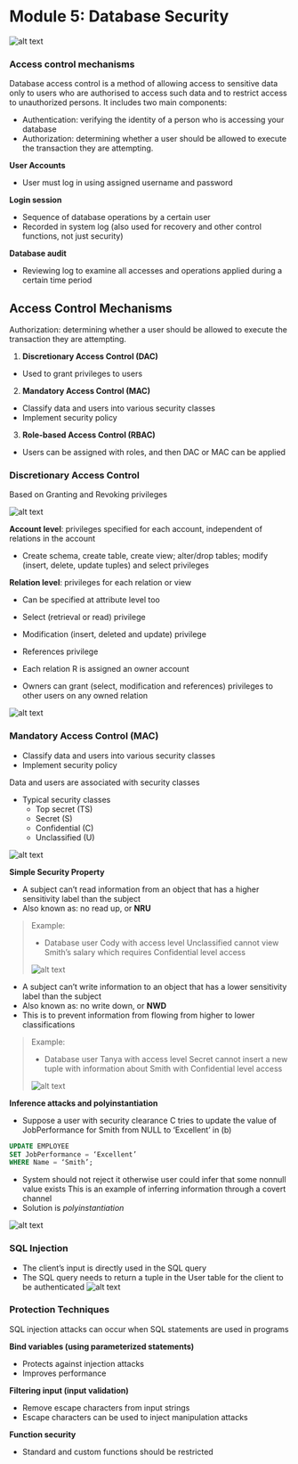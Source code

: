 # Module 5: Database Security

![alt text](assets\IMG111.PNG)

### Access control mechanisms
Database access control is a method of allowing access to sensitive data only to users who are authorised to access such data and to restrict access to unauthorized persons. It includes two main 
components:

- Authentication: verifying the identity of a person who is accessing 
your database
- Authorization: determining whether a user should be allowed to 
execute the transaction they are attempting.


**User Accounts**
- User must log in using assigned username and password

**Login session**
- Sequence of database operations by a certain user
- Recorded in system log (also used for recovery and other control functions, not just security)

**Database audit**
- Reviewing log to examine all accesses and operations applied during a certain time period

## Access Control Mechanisms

Authorization: determining whether a user should be allowed to execute the transaction they are attempting.

1. **Discretionary Access Control (DAC)**
  - Used to grant privileges to users
2. **Mandatory Access Control (MAC)**
  - Classify data and users into various security classes
  - Implement security policy
3. **Role-based Access Control (RBAC)**
  - Users can be assigned with roles, and then DAC or MAC can be applied


### Discretionary Access Control

Based on Granting and Revoking privileges

![alt text](assets\IMG112.PNG)

**Account level**: privileges specified for each account, independent of relations in the account
- Create schema, create table, create view; alter/drop tables; modify 
(insert, delete, update tuples) and select privileges

**Relation level**: 
privileges for each relation or view
- Can be specified at attribute level too
- Select (retrieval or read) privilege 
- Modification (insert, deleted and update) privilege 
- References privilege

- Each relation R is assigned an owner account
- Owners can grant (select, modification and references) privileges to other users on any owned relation

![alt text](assets\IMG113.PNG)

### Mandatory Access Control (MAC)
- Classify data and users into various security classes
- Implement security policy

Data and users are associated with security classes
- Typical security classes
  - Top secret (TS)
  - Secret (S)
  - Confidential (C)
  - Unclassified (U)

![alt text](assets\IMG114.PNG)


**Simple Security Property**
- A subject can’t read information from an object that has a higher sensitivity label than the subject 
- Also known as: no read up, or **NRU**

> Example:
> - Database user Cody with access level Unclassified cannot view Smith’s salary which requires Confidential level access
> 
> ![alt text](assets\IMG115.PNG)


- A subject can’t write information to an object that has a lower 
sensitivity label than the subject 
- Also known as: no write down, or **NWD**
- This is to prevent information from flowing from higher to lower 
classifications

> Example:
> - Database user Tanya with access level Secret cannot insert a new tuple with information about Smith with Confidential level access
>
> ![alt text](assets\IMG116.PNG)

**Inference attacks and polyinstantiation**
- Suppose a user with security clearance C tries to update the value of JobPerformance for Smith from NULL to ‘Excellent’ in (b)

```SQL
UPDATE EMPLOYEE
SET JobPerformance = ‘Excellent’
WHERE Name = ‘Smith’;
```

- System should not reject it otherwise user could infer  that some nonnull value exists
This is an example of inferring information through a covert channel
- Solution is *polyinstantiation*

![alt text](assets\IMG118.PNG)

### SQL Injection

- The client’s input is directly used in the SQL query
- The SQL query needs to return a tuple in the User table for the client to be authenticated
![alt text](assets\IMG117.PNG)

### Protection Techniques
SQL injection attacks can occur when SQL statements are used in programs

**Bind variables (using parameterized statements)**
- Protects against injection attacks
- Improves performance

**Filtering input (input validation)**
- Remove escape characters from input strings
- Escape characters can be used to inject manipulation attacks

**Function security**
- Standard and custom functions should be restricted
